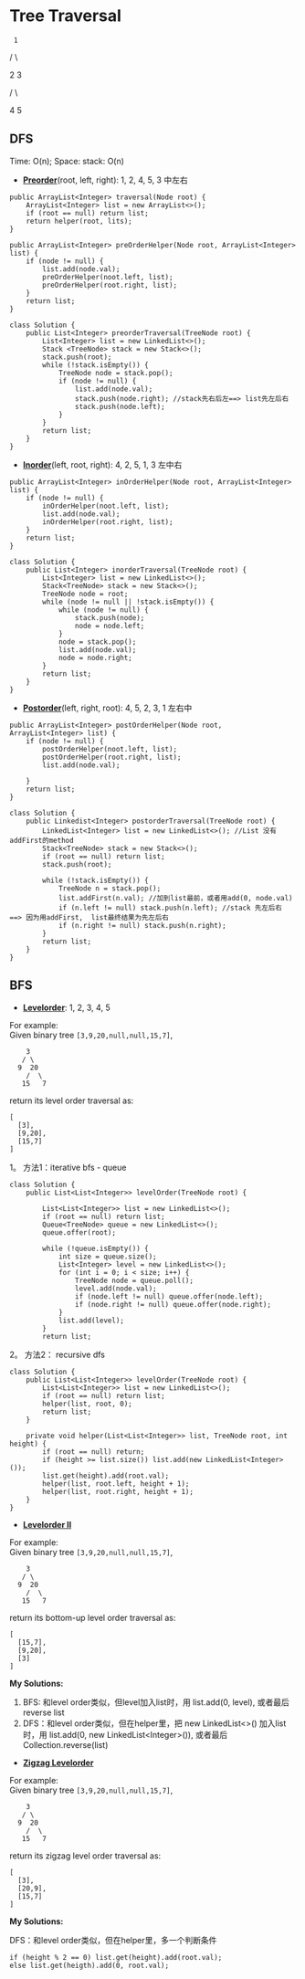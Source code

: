 # Tree Traversal

     1

   /  \

 2     3

/ \

4  5

## DFS

Time: O\(n\); Space: stack: O\(n\)

* [**Preorder**](https://leetcode.com/problems/binary-tree-preorder-traversal/description/)\(root, left, right\): 1, 2, 4, 5, 3 中左右

```text
public ArrayList<Integer> traversal(Node root) {
    ArrayList<Integer> list = new ArrayList<>();
    if (root == null) return list;
    return helper(root, lits);
}

public ArrayList<Integer> preOrderHelper(Node root, ArrayList<Integer> list) {
    if (node != null) {
        list.add(node.val);
        preOrderHelper(noot.left, list); 
        preOrderHelper(root.right, list); 
    }
    return list;
}   
```

```text
class Solution {
    public List<Integer> preorderTraversal(TreeNode root) {
        List<Integer> list = new LinkedList<>();
        Stack <TreeNode> stack = new Stack<>();
        stack.push(root);
        while (!stack.isEmpty()) {
            TreeNode node = stack.pop();
            if (node != null) {
                list.add(node.val);
                stack.push(node.right); //stack先右后左==> list先左后右
                stack.push(node.left);
            }
        }
        return list;
    }
}
```

* [**Inorder**](https://leetcode.com/problems/binary-tree-inorder-traversal/description/)\(left, root, right\): 4, 2, 5, 1, 3 左中右

```text
public ArrayList<Integer> inOrderHelper(Node root, ArrayList<Integer> list) {
    if (node != null) {
        inOrderHelper(noot.left, list); 
        list.add(node.val);
        inOrderHelper(root.right, list); 
    }
    return list;
}   
```

```text
class Solution {
    public List<Integer> inorderTraversal(TreeNode root) {
        List<Integer> list = new LinkedList<>();
        Stack<TreeNode> stack = new Stack<>();
        TreeNode node = root;
        while (node != null || !stack.isEmpty()) {
            while (node != null) {
                stack.push(node);
                node = node.left;     
            }
            node = stack.pop();
            list.add(node.val);
            node = node.right;
        }
        return list;
    }
}
```

* [**Postorder**](https://leetcode.com/problems/binary-tree-postorder-traversal/description/)\(left, right, root\): 4, 5, 2, 3, 1 左右中

```text
public ArrayList<Integer> postOrderHelper(Node root, ArrayList<Integer> list) {
    if (node != null) {
        postOrderHelper(noot.left, list); 
        postOrderHelper(root.right, list);
        list.add(node.val);
        
    }
    return list;
} 
```

```text
class Solution {
    public Linkedist<Integer> postorderTraversal(TreeNode root) {
        LinkedList<Integer> list = new LinkedList<>(); //List 没有addFirst的method
        Stack<TreeNode> stack = new Stack<>();
        if (root == null) return list;
        stack.push(root);
        
        while (!stack.isEmpty()) {
            TreeNode n = stack.pop();
            list.addFirst(n.val); //加到list最前，或者用add(0, node.val)
            if (n.left != null) stack.push(n.left); //stack 先左后右 ==> 因为用addFirst,  list最终结果为先左后右
            if (n.right != null) stack.push(n.right);
        }
        return list;
    }
}
```



## BFS

* [**Levelorder**](https://leetcode.com/problems/binary-tree-level-order-traversal/description/): 1, 2, 3, 4, 5

For example:  
Given binary tree `[3,9,20,null,null,15,7]`,

```text
    3
   / \
  9  20
    /  \
   15   7
```

return its level order traversal as:

```text
[
  [3],
  [9,20],
  [15,7]
]
```

1。 方法1：iterative bfs - queue

```text
class Solution {
    public List<List<Integer>> levelOrder(TreeNode root) {
    
        List<List<Integer>> list = new LinkedList<>();
        if (root == null) return list;
        Queue<TreeNode> queue = new LinkedList<>();
        queue.offer(root);
        
        while (!queue.isEmpty()) {
            int size = queue.size();
            List<Integer> level = new LinkedList<>();
            for (int i = 0; i < size; i++) {
                TreeNode node = queue.poll();
                level.add(node.val);
                if (node.left != null) queue.offer(node.left);
                if (node.right != null) queue.offer(node.right);
            }
            list.add(level);
        }
        return list;
```

2。 方法2： recursive dfs

```text
class Solution {
    public List<List<Integer>> levelOrder(TreeNode root) {
        List<List<Integer>> list = new LinkedList<>();
        if (root == null) return list;
        helper(list, root, 0);
        return list;
    }
    
    private void helper(List<List<Integer>> list, TreeNode root, int height) {
        if (root == null) return;
        if (height >= list.size()) list.add(new LinkedList<Integer>());
        list.get(height).add(root.val);
        helper(list, root.left, height + 1);
        helper(list, root.right, height + 1);
    }
}
```

* [**Levelorder II**](https://leetcode.com/problems/binary-tree-level-order-traversal-ii/description/)

For example:  
Given binary tree `[3,9,20,null,null,15,7]`,

```text
    3
   / \
  9  20
    /  \
   15   7
```

return its bottom-up level order traversal as:

```text
[
  [15,7],
  [9,20],
  [3]
]
```

**My Solutions:**

1. BFS: 和level order类似，但level加入list时，用 list.add\(0, level\), 或者最后reverse list
2. DFS：和level order类似，但在helper里，把 new LinkedList&lt;&gt;\(\) 加入list时，用 list.add\(0, new LinkedList&lt;Integer&gt;\(\)\), 或者最后 Collection.reverse\(list\)

* [**Zigzag Levelorder**](https://leetcode.com/problems/binary-tree-zigzag-level-order-traversal/description/)

For example:  
Given binary tree `[3,9,20,null,null,15,7]`,

```text
    3
   / \
  9  20
    /  \
   15   7
```

return its zigzag level order traversal as:

```text
[
  [3],
  [20,9],
  [15,7]
]
```

**My Solutions:**

DFS：和level order类似，但在helper里，多一个判断条件

```text
if (height % 2 == 0) list.get(height).add(root.val);
else list.get(heigth).add(0, root.val);
```

